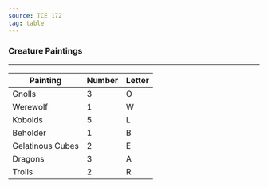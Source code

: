 ```yaml
---
source: TCE 172
tag: table
---
```


### Creature Paintings
---
|Painting|Number|Letter|
|--------|-----|-----|
|Gnolls|3|O|
|Werewolf|1|W|
|Kobolds|5|L|
|Beholder|1|B|
|Gelatinous Cubes|2|E|
|Dragons|3|A|
|Trolls|2|R|
